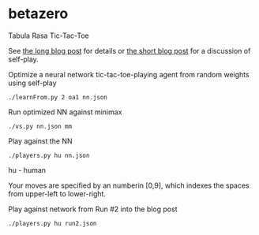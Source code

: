 # betazero
Tabula Rasa Tic-Tac-Toe

See [the long blog post](https://dspub99.github.io/betazero/betazero.html) for details
 or [the short blog post](https://medium.com/@davidsweet_85241/self-play-1f69ceb06a4d) for a discussion of 
 self-play.


Optimize a neural network tic-tac-toe-playing agent
 from random weights using self-play

 `./learnFrom.py 2 oa1 nn.json`


Run optimized NN against minimax

 `./vs.py nn.json mm`


Play against the NN

 `./players.py hu nn.json`


hu - human

Your moves are specified by an numberin [0,9],
 which indexes the spaces from upper-left to
 lower-right.


Play against network from Run #2 into the blog post

 `./players.py hu run2.json`

